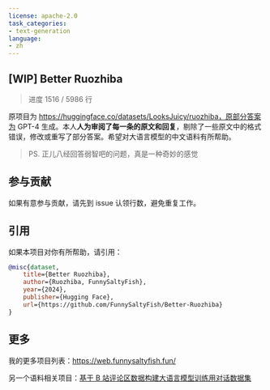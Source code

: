 ```yaml
---
license: apache-2.0
task_categories:
- text-generation
language:
- zh
---
```


## [WIP] Better Ruozhiba
> 进度 1516 / 5986 行

原项目为 https://huggingface.co/datasets/LooksJuicy/ruozhiba，原部分答案为 GPT-4 生成。本人**人为审阅了每一条的原文和回复**，剔除了一些原文中的格式错误，修改或重写了部分答案。希望对大语言模型的中文语料有所帮助。

> PS.  正儿八经回答弱智吧的问题，真是一种奇妙的感觉

## 参与贡献
如果有意参与贡献，请先到 issue 认领行数，避免重复工作。

## 引用
如果本项目对你有所帮助，请引用：

```bibtex
@misc{dataset,
    title={Better Ruozhiba},
    author={Ruozhiba, FunnySaltyFish},
    year={2024},
    publisher={Hugging Face},
    url={https://github.com/FunnySaltyFish/Better-Ruozhiba}
}   
```

## 更多
我的更多项目列表：https://web.funnysaltyfish.fun/

另一个语料相关项目：[基于 B 站评论区数据构建大语言模型训练用对话数据集](https://github.com/FunnySaltyFish/bilibili_comments_crawl)
